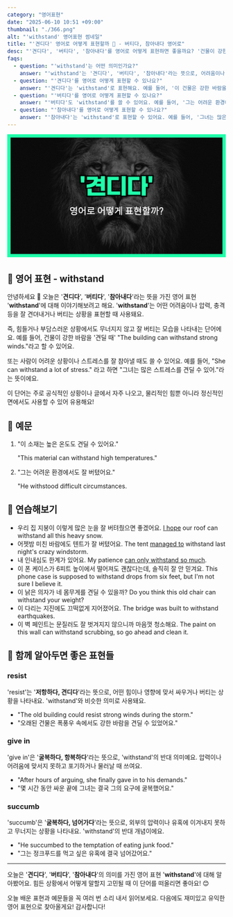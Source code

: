 ```yaml
---
category: "영어표현"
date: "2025-06-10 10:51 +09:00"
thumbnail: "./366.png"
alt: "'withstand' 영어표현 썸네일"
title: "'견디다' 영어로 어떻게 표현할까 💪 - 버티다, 참아내다 영어로"
desc: "'견디다', '버티다', '참아내다'를 영어로 어떻게 표현하면 좋을까요? '건물이 강한 바람을 견딜 때', '그녀는 많은 스트레스를 참아내요.' 등을 영어로 표현하는 법을 배워봅시다. 다양한 예문을 통해서 연습하고 본인의 표현으로 만들어 보세요."
faqs:
  - question: "'withstand'는 어떤 의미인가요?"
    answer: "'withstand'는 '견디다', '버티다', '참아내다'라는 뜻으로, 어려움이나 충격을 잘 이겨내는 상황에서 사용해요."
  - question: "'견디다'를 영어로 어떻게 표현할 수 있나요?"
    answer: "'견디다'는 'withstand'로 표현해요. 예를 들어, '이 건물은 강한 바람을 견딜 수 있어요.'는 'The building can withstand strong winds.'라고 해요."
  - question: "'버티다'를 영어로 어떻게 표현할 수 있나요?"
    answer: "'버티다'도 'withstand'를 쓸 수 있어요. 예를 들어, '그는 어려운 환경에서도 잘 버텼어요.'는 'He withstood difficult circumstances.'라고 해요."
  - question: "'참아내다'를 영어로 어떻게 표현할 수 있나요?"
    answer: "'참아내다'는 'withstand'로 표현할 수 있어요. 예를 들어, '그녀는 많은 스트레스를 참아내요.'는 'She can withstand a lot of stress.'라고 해요."
---
```


!['withstand' 영어표현](./366.png)

## 🌟 영어 표현 - withstand

안녕하세요 👋 오늘은 '**견디다**', '**버티다**', '**참아내다**'라는 뜻을 가진 영어 표현 '**withstand**'에 대해 이야기해보려고 해요. '**withstand**'는 어떤 어려움이나 압력, 충격 등을 잘 견뎌내거나 버티는 상황을 표현할 때 사용돼요.

즉, 힘들거나 부담스러운 상황에서도 무너지지 않고 잘 버티는 모습을 나타내는 단어에요. 예를 들어, 건물이 강한 바람을 '견딜 때' "The building can withstand strong winds."라고 할 수 있어요.

또는 사람이 어려운 상황이나 스트레스를 잘 참아낼 때도 쓸 수 있어요. 예를 들어, "She can withstand a lot of stress." 라고 하면 "그녀는 많은 스트레스를 견딜 수 있어."라는 뜻이에요.

이 단어는 주로 공식적인 상황이나 글에서 자주 나오고, 물리적인 힘뿐 아니라 정신적인 면에서도 사용할 수 있어 유용해요!

## 📖 예문

1. "이 소재는 높은 온도도 견딜 수 있어요."

   "This material can withstand high temperatures."

2. "그는 어려운 환경에서도 잘 버텼어요."

   "He withstood difficult circumstances.

## 💬 연습해보기

<ul data-interactive-list>

  <li data-interactive-item>
    <span data-toggler>우리 집 지붕이 이렇게 많은 눈을 잘 버텨줬으면 좋겠어요.</span>
    <span data-answer><a href="/blog/성공하면-좋겠어-영어표현/">I hope</a> our roof can withstand all this heavy snow.</span>
  </li>

  <li data-interactive-item>
    <span data-toggler>어젯밤 미친 바람에도 텐트가 잘 버텼어요.</span>
    <span data-answer>The tent <a href="/blog/in-english/175.manage-to/">managed to</a> withstand last night's crazy windstorm.</span>
  </li>

  <li data-interactive-item>
    <span data-toggler>내 인내심도 한계가 있어요.</span>
    <span data-answer>My patience <a href="/blog/한계가-있어-영어표현/">can only withstand so much</a>.</span>
  </li>
  
  <li data-interactive-item>
    <span data-toggler>이 폰 케이스가 6피트 높이에서 떨어져도 괜찮다는데, 솔직히 잘 안 믿겨요.</span>
    <span data-answer>This phone case is supposed to withstand drops from six feet, but I'm not sure I believe it.</span>
  </li>

  <li data-interactive-item>
    <span data-toggler>이 낡은 의자가 네 몸무게를 견딜 수 있을까?</span>
    <span data-answer>Do you think this old chair can withstand your weight?</span>
  </li>

  <li data-interactive-item>
    <span data-toggler>이 다리는 지진에도 끄떡없게 지어졌어요.</span>
    <span data-answer>The bridge was built to withstand earthquakes.</span>
  </li>

  <li data-interactive-item>
    <span data-toggler>이 벽 페인트는 문질러도 잘 벗겨지지 않으니까 마음껏 청소해요.</span>
    <span data-answer>The paint on this wall can withstand scrubbing, so go ahead and clean it.</span>
  </li>

</ul>

## 🤝 함께 알아두면 좋은 표현들

### resist

'resist'는 '**저항하다, 견디다**'라는 뜻으로, 어떤 힘이나 영향에 맞서 싸우거나 버티는 상황을 나타내요. 'withstand'와 비슷한 의미로 사용돼요.

- "The old building could resist strong winds during the storm."
- "오래된 건물은 폭풍우 속에서도 강한 바람을 견딜 수 있었어요."

### give in

'give in'은 '**굴복하다, 항복하다**'라는 뜻으로, 'withstand'의 반대 의미예요. 압력이나 어려움에 맞서지 못하고 포기하거나 물러날 때 쓰여요.

- "After hours of arguing, she finally gave in to his demands."
- "몇 시간 동안 싸운 끝에 그녀는 결국 그의 요구에 굴복했어요."

### succumb

'succumb'은 '**굴복하다, 넘어가다**'라는 뜻으로, 외부의 압력이나 유혹에 이겨내지 못하고 무너지는 상황을 나타내요. 'withstand'의 반대 개념이에요.

- "He succumbed to the temptation of eating junk food."
- "그는 정크푸드를 먹고 싶은 유혹에 결국 넘어갔어요."

---

오늘은 '**견디다**', '**버티다**', '**참아내다**'의 의미를 가진 영어 표현 '**withstand**'에 대해 알아봤어요. 힘든 상황에서 어떻게 말할지 고민될 때 이 단어를 떠올리면 좋아요! 😊

오늘 배운 표현과 예문들을 꼭 여러 번 소리 내서 읽어보세요. 다음에도 재미있고 유익한 영어 표현으로 찾아올게요! 감사합니다!
